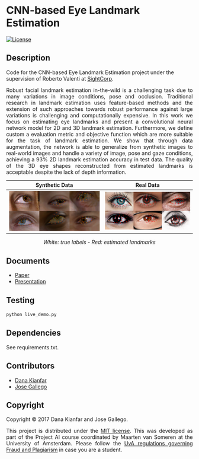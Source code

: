 # CNN-based Eye Landmark Estimation

[![License](http://img.shields.io/:license-mit-blue.svg)](LICENSE)

## Description

Code for the CNN-based Eye Landmark Estimation project under the supervision of Roberto Valenti at [SightCorp](http://sightcorp.com).


<p align="justify">
  Robust facial landmark estimation in-the-wild is a challenging task due to many variations in image conditions, pose and occlusion. Traditional research in landmark estimation uses feature-based methods and the extension of such approaches towards robust performance against large variations is challenging and computationally expensive. In this work we focus on estimating eye landmarks and present a convolutional neural network model for 2D and 3D landmark estimation. Furthermore, we define custom a evaluation metric and objective function which are more suitable for the task of landmark estimation. We show that through data augmentation, the network is able to generalize from synthetic images to real-world images and handle a variety of image, pose and gaze conditions, achieving a 93% 2D landmark estimation accuracy in test data. The quality of the 3D eye shapes reconstructed from estimated landmarks is acceptable despite the lack of depth information.
</p>


Synthetic Data             |  Real Data
:-------------------------:|:-------------------------:
<img src="synth_results.png" alt="Results on synthetic data" width="400" />  |  <img src="real_results.png" alt="Results on real data" width="400" />

<p align="center"> 
  <i> White: true labels - Red: estimated landmarks </i>
</p>


## Documents
- [Paper](report.pdf)
- [Presentation](presentation.pdf)

## Testing
```bash
python live_demo.py
```
## Dependencies

See requirements.txt.

## Contributors

- [Dana Kianfar](https://github.com/danakianfar)
- [Jose Gallego](https://github.com/jgalle29)

## Copyright

Copyright © 2017 Dana Kianfar and Jose Gallego.

<p align="justify">
This project is distributed under the <a href="LICENSE">MIT license</a>. This was developed as part of the Project AI course coordinated by Maarten van Someren at the University of Amsterdam. Please follow the <a href="http://student.uva.nl/en/az/content/plagiarism-and-fraud/plagiarism-and-fraud.html">UvA regulations governing Fraud and Plagiarism</a> in case you are a student.
</p>
